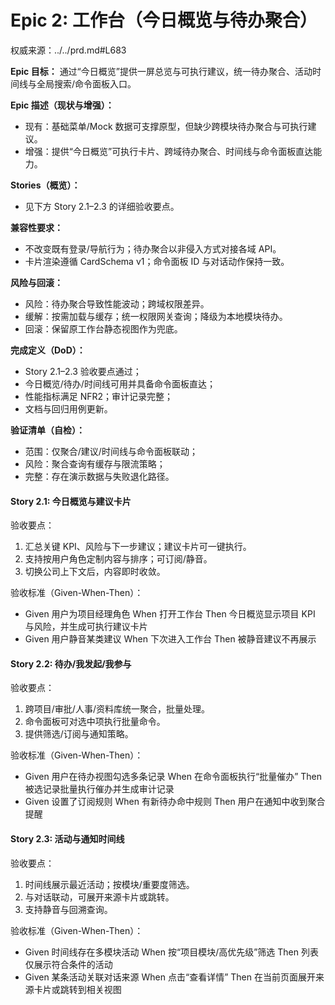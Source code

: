 # Epic 2: 工作台（今日概览与待办聚合）

权威来源：../../prd.md#L683


**Epic 目标：** 通过“今日概览”提供一屏总览与可执行建议，统一待办聚合、活动时间线与全局搜索/命令面板入口。

**Epic 描述（现状与增强）：**
- 现有：基础菜单/Mock 数据可支撑原型，但缺少跨模块待办聚合与可执行建议。
- 增强：提供“今日概览”可执行卡片、跨域待办聚合、时间线与命令面板直达能力。

**Stories（概览）：**
- 见下方 Story 2.1–2.3 的详细验收要点。

**兼容性要求：**
- 不改变既有登录/导航行为；待办聚合以非侵入方式对接各域 API。
- 卡片渲染遵循 CardSchema v1；命令面板 ID 与对话动作保持一致。

**风险与回滚：**
- 风险：待办聚合导致性能波动；跨域权限差异。
- 缓解：按需加载与缓存；统一权限网关查询；降级为本地模块待办。
- 回滚：保留原工作台静态视图作为兜底。

**完成定义（DoD）：**
- Story 2.1–2.3 验收要点通过；
- 今日概览/待办/时间线可用并具备命令面板直达；
- 性能指标满足 NFR2；审计记录完整；
- 文档与回归用例更新。

**验证清单（自检）：**
- 范围：仅聚合/建议/时间线与命令面板联动；
- 风险：聚合查询有缓存与限流策略；
- 完整：存在演示数据与失败退化路径。

#### Story 2.1: 今日概览与建议卡片
验收要点：
1. 汇总关键 KPI、风险与下一步建议；建议卡片可一键执行。
2. 支持按用户角色定制内容与排序；可订阅/静音。
3. 切换公司上下文后，内容即时收敛。

验收标准（Given-When-Then）：
- Given 用户为项目经理角色
  When 打开工作台
  Then 今日概览显示项目 KPI 与风险，并生成可执行建议卡片
- Given 用户静音某类建议
  When 下次进入工作台
  Then 被静音建议不再展示

#### Story 2.2: 待办/我发起/我参与
验收要点：
1. 跨项目/审批/人事/资料库统一聚合，批量处理。
2. 命令面板可对选中项执行批量命令。
3. 提供筛选/订阅与通知策略。

验收标准（Given-When-Then）：
- Given 用户在待办视图勾选多条记录
  When 在命令面板执行“批量催办”
  Then 被选记录批量执行催办并生成审计记录
- Given 设置了订阅规则
  When 有新待办命中规则
  Then 用户在通知中收到聚合提醒

#### Story 2.3: 活动与通知时间线
验收要点：
1. 时间线展示最近活动；按模块/重要度筛选。
2. 与对话联动，可展开来源卡片或跳转。
3. 支持静音与回溯查询。

验收标准（Given-When-Then）：
- Given 时间线存在多模块活动
  When 按“项目模块/高优先级”筛选
  Then 列表仅展示符合条件的活动
- Given 某条活动关联对话来源
  When 点击“查看详情”
  Then 在当前页面展开来源卡片或跳转到相关视图

